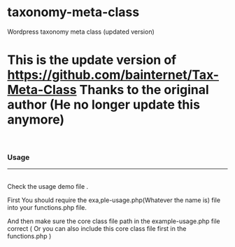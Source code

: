 # taxonomy-meta-class
Wordpress taxonomy meta class (updated version)
# This is the update version of https://github.com/bainternet/Tax-Meta-Class  Thanks to the original author (He no longer update this anymore)
<br>
<h3>Usage</h3>
<hr>
<br>
Check the usage demo file .

First You should require the exa,ple-usage.php(Whatever the name is) file into your functions.php file. 

And then make sure the core class file path in the example-usage.php file correct ( Or you can also include this core class file first in the functions.php  )
